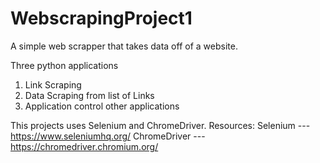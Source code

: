 # WebscrapingProject1
A simple web scrapper that takes data off of a website.

Three python applications 
1. Link Scraping
2. Data Scraping from list of Links
3. Application control other applications

This projects uses Selenium and ChromeDriver. Resources:
Selenium --- https://www.seleniumhq.org/
ChromeDriver --- https://chromedriver.chromium.org/
